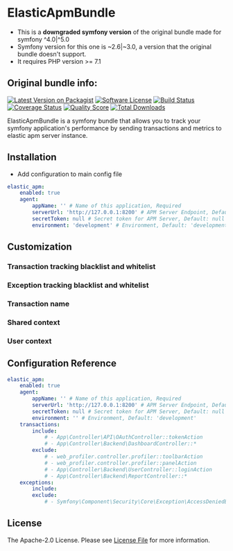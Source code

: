 # ElasticApmBundle

* This is a **downgraded symfony version** of the original bundle made for symfony ^4.0|^5.0
* Symfony version for this one is ~2.6|~3.0, a version that the original bundle doesn't support.
* It requires PHP version >= 7.1

## Original bundle info:
[![Latest Version on Packagist][ico-version]][link-packagist]
[![Software License][ico-license]](LICENSE)
[![Build Status][ico-travis]][link-travis]
[![Coverage Status][ico-scrutinizer]][link-scrutinizer]
[![Quality Score][ico-code-quality]][link-code-quality]
[![Total Downloads][ico-downloads]][link-downloads]

ElasticApmBundle is a symfony bundle that allows you to track your symfony application's performance by sending transactions and metrics to elastic apm server instance.

## Installation
* Add configuration to main config file

```yaml
elastic_apm:
    enabled: true
    agent:
        appName: '' # Name of this application, Required
        serverUrl: 'http://127.0.0.1:8200' # APM Server Endpoint, Default: 'http://127.0.0.1:8200'
        secretToken: null # Secret token for APM Server, Default: null
        environment: 'development' # Environment, Default: 'development'
```

## Customization

### Transaction tracking blacklist and whitelist

### Exception tracking blacklist and whitelist

### Transaction name

### Shared context

### User context

## Configuration Reference

```yaml
elastic_apm:
    enabled: true
    agent:
        appName: '' # Name of this application, Required
        serverUrl: 'http://127.0.0.1:8200' # APM Server Endpoint, Default: 'http://127.0.0.1:8200'
        secretToken: null # Secret token for APM Server, Default: null
        environment: '' # Environment, Default: 'development'
    transactions:
        include:
            # - App\Controller\API\OAuthController::tokenAction
            # - App\Controller\Backend\DashboardController::*
        exclude:
            # - web_profiler.controller.profiler::toolbarAction
            # - web_profiler.controller.profiler::panelAction
            # - App\Controller\Backend\UserController::loginAction
            # - App\Controller\Backend\ReportController::*
    exceptions:
        include:
        exclude:
            # - Symfony\Component\Security\Core\Exception\AccessDeniedException

```

## License

The Apache-2.0 License. Please see [License File](LICENSE) for more information.

[ico-version]: https://img.shields.io/packagist/v/spacespell/elastic-apm-bundle.svg?style=flat-square
[ico-license]: https://img.shields.io/packagist/l/spacespell/elastic-apm-bundle
[ico-travis]: https://img.shields.io/travis/spacespell/elastic-apm-bundle/master.svg?style=flat-square
[ico-scrutinizer]: https://img.shields.io/scrutinizer/coverage/g/spacespell/elastic-apm-bundle.svg?style=flat-square
[ico-code-quality]: https://img.shields.io/scrutinizer/g/spacespell/elastic-apm-bundle.svg?style=flat-square
[ico-downloads]: https://img.shields.io/packagist/dt/spacespell/elastic-apm-bundle.svg?style=flat-square

[link-packagist]: https://packagist.org/packages/spacespell/elastic-apm-bundle
[link-travis]: https://travis-ci.org/spacespell/elastic-apm-bundle
[link-scrutinizer]: https://scrutinizer-ci.com/g/spacespell/elastic-apm-bundle/code-structure
[link-code-quality]: https://scrutinizer-ci.com/g/spacespell/elastic-apm-bundle
[link-downloads]: https://packagist.org/packages/spacespell/elastic-apm-bundle
[link-author]: https://github.com/phoenixgao
